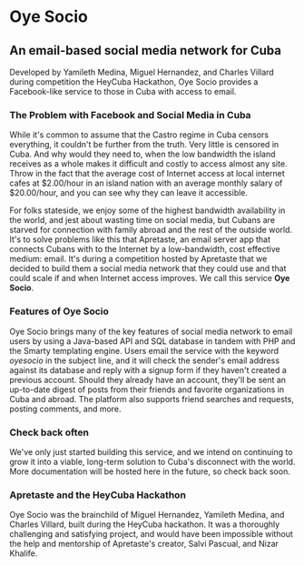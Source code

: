 # Oye Socio
## An email-based social media network for Cuba

Developed by Yamileth Medina, Miguel Hernandez, and Charles Villard during competition the HeyCuba Hackathon, Oye Socio provides a Facebook-like service to those in Cuba with access to email.

### The Problem with Facebook and Social Media in Cuba

While it's common to assume that the Castro regime in Cuba censors everything, it couldn't be further from the truth. Very little is censored in Cuba. And why would they need to, when the low bandwidth the island receives as a whole makes it difficult and costly to access almost any site. Throw in the fact that the average cost of Internet access at local internet cafes at $2.00/hour in an island nation with an average monthly salary of $20.00/hour, and you can see why they can leave it accessible.

For folks stateside, we enjoy some of the highest bandwidth availability in the world, and jest about wasting time on social media, but Cubans are starved for connection with family abroad and the rest of the outside world. It's to solve problems like this that Apretaste, an email server app that connects Cubans with to the Internet by a low-bandwidth, cost effective medium: email. It's during a competition hosted by Apretaste that we decided to build them a social media network that they could use and that could scale if and when Internet access improves. We call this service <b>Oye Socio</b>.

### Features of Oye Socio

Oye Socio brings many of the key features of social media network to email users by using a Java-based API and SQL database in tandem with PHP and the Smarty templating engine. Users email the service with the keyword *oyesocio* in the subject line, and it will check the sender's email address against its database and reply with a signup form if they haven't created a previous account. Should they already have an account, they'll be sent an up-to-date digest of posts from their friends and favorite organizations in Cuba and abroad. The platform also supports friend searches and requests, posting comments, and more.

### Check back often

We've only just started building this service, and we intend on continuing to grow it into a viable, long-term solution to Cuba's disconnect with the world. More documentation will be hosted here in the future, so check back soon.

### Apretaste and the HeyCuba Hackathon

Oye Socio was the brainchild of Miguel Hernandez, Yamileth Medina, and Charles Villard, built during the HeyCuba hackathon. It was a thoroughly challenging and satisfying project, and would have been impossible without the help and mentorship of Apretaste's creator, Salvi Pascual, and Nizar Khalife.

